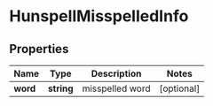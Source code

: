 # HunspellMisspelledInfo

## Properties

| Name | Type | Description | Notes |
|------------ | ------------- | ------------- | -------------|
**word** | **string** | misspelled word |[optional]|